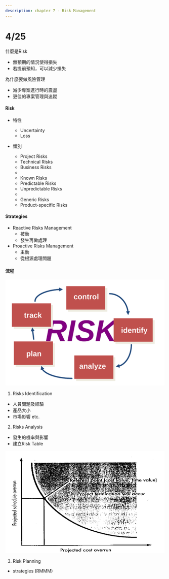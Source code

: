 ```yaml
---
description: chapter 7 - Risk Management
---
```


# 4/25

什麼是Risk

* 無預期的情況使得損失
* 若提前預知，可以減少損失

為什麼要做風險管理

* 減少專案進行時的震盪
* 更佳的專案管理與追蹤

#### Risk

* 特性
  * Uncertainty
  * Loss
* 類別

  * Project Risks
  * Technical Risks
  * Business Risks

  -

  * Known Risks
  * Predictable Risks
  * Unpredictable Risks

  -

  * Generic Risks
  * Product-specific Risks

#### Strategies

* Reactive Risks Management
  * 被動
  * 發生再做處理
* Proactive Risks Management
  * 主動
  * 從根源處理問題

#### 流程

![](.gitbook/assets/image.png)



1. Risks Identification

* 人員問題及經驗
* 產品大小
* 市場影響 etc.

2. Risks Analysis

* 發生的機率與影響
* 建立Risk Table

![Risk Reference Level](.gitbook/assets/image%20%281%29.png)

  3. Risk Planning 

* strategies \(RMMM\)



































